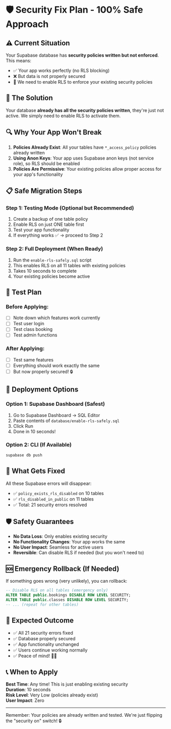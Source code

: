 # 🛡️ Security Fix Plan - 100% Safe Approach

## ⚠️ Current Situation

Your Supabase database has **security policies written but not enforced**. This means:
- ✅ Your app works perfectly (no RLS blocking)  
- ❌ But data is not properly secured
- 🔧 We need to enable RLS to enforce your existing security policies

## 🎯 The Solution

Your database **already has all the security policies written**, they're just not active. We simply need to enable RLS to activate them.

## 🔍 Why Your App Won't Break

1. **Policies Already Exist**: All your tables have `*_access_policy` policies already written
2. **Using Anon Keys**: Your app uses Supabase anon keys (not service role), so RLS should be enabled
3. **Policies Are Permissive**: Your existing policies allow proper access for your app's functionality

## 📋 Safe Migration Steps

### Step 1: Testing Mode (Optional but Recommended)
1. Create a backup of one table policy
2. Enable RLS on just ONE table first
3. Test your app functionality
4. If everything works ✅ → proceed to Step 2

### Step 2: Full Deployment (When Ready)
1. Run the `enable-rls-safely.sql` script
2. This enables RLS on all 11 tables with existing policies
3. Takes 10 seconds to complete
4. Your existing policies become active

## 🧪 Test Plan

### Before Applying:
- [ ] Note down which features work currently
- [ ] Test user login
- [ ] Test class booking
- [ ] Test admin functions

### After Applying:
- [ ] Test same features
- [ ] Everything should work exactly the same
- [ ] But now properly secured! 🔒

## 🚀 Deployment Options

### Option 1: Supabase Dashboard (Safest)
1. Go to Supabase Dashboard → SQL Editor
2. Paste contents of `database/enable-rls-safely.sql`
3. Click Run
4. Done in 10 seconds!

### Option 2: CLI (If Available)
```bash
supabase db push
```

## 🔧 What Gets Fixed

All these Supabase errors will disappear:
- ✅ `policy_exists_rls_disabled` on 10 tables
- ✅ `rls_disabled_in_public` on 11 tables  
- ✅ Total: 21 security errors resolved

## 🛡️ Safety Guarantees

- **No Data Loss**: Only enables existing security
- **No Functionality Changes**: Your app works the same
- **No User Impact**: Seamless for active users
- **Reversible**: Can disable RLS if needed (but you won't need to)

## 🆘 Emergency Rollback (If Needed)

If something goes wrong (very unlikely), you can rollback:

```sql
-- Disable RLS on all tables (emergency only)
ALTER TABLE public.bookings DISABLE ROW LEVEL SECURITY;
ALTER TABLE public.classes DISABLE ROW LEVEL SECURITY;
-- ... (repeat for other tables)
```

## 🎉 Expected Outcome

- ✅ All 21 security errors fixed
- ✅ Database properly secured
- ✅ App functionality unchanged
- ✅ Users continue working normally
- ✅ Peace of mind! 🧘‍♀️

## 📞 When to Apply

**Best Time**: Any time! This is just enabling existing security  
**Duration**: 10 seconds  
**Risk Level**: Very Low (policies already exist)  
**User Impact**: Zero

---

Remember: Your policies are already written and tested. We're just flipping the "security on" switch! 🔒
